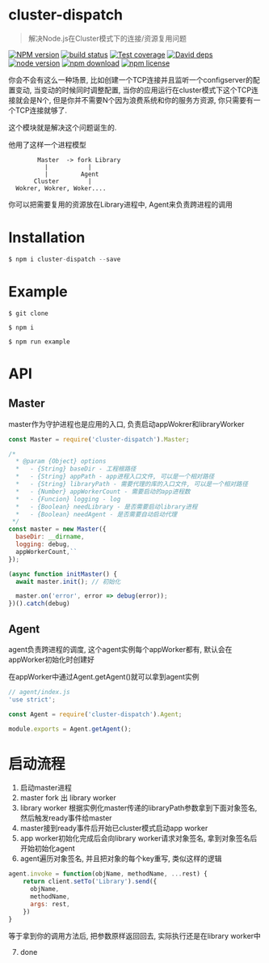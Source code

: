 # cluster-dispatch
> 解决Node.js在Cluster模式下的连接/资源复用问题

[![NPM version][npm-image]][npm-url]
[![build status][travis-image]][travis-url]
[![Test coverage][coveralls-image]][coveralls-url]
[![David deps][david-image]][david-url]
[![node version][node-image]][node-url]
[![npm download][download-image]][download-url]
[![npm license][license-image]][download-url]

[npm-image]: https://img.shields.io/npm/v/cluster-dispatch.svg?style=flat-square
[npm-url]: https://npmjs.org/package/cluster-dispatch
[travis-image]: https://img.shields.io/travis/yejiayu/cluster-dispatch.svg?style=flat-square
[travis-url]: https://travis-ci.org/yejiayu/cluster-dispatch
[coveralls-image]: https://img.shields.io/coveralls/yejiayu/cluster-dispatch.svg?style=flat-square
[coveralls-url]: https://coveralls.io/r/yejiayu/cluster-dispatch?branch=master
[david-image]: https://img.shields.io/david/yejiayu/cluster-dispatch.svg?style=flat-square
[david-url]: https://david-dm.org/yejiayu/cluster-dispatch
[node-image]: https://img.shields.io/badge/node.js-%3E=_4.6.1-green.svg?style=flat-square
[node-url]: http://nodejs.org/download/
[download-image]: https://img.shields.io/npm/dm/cluster-dispatch.svg?style=flat-square
[download-url]: https://npmjs.org/package/cluster-dispatch
[license-image]: https://img.shields.io/npm/l/cluster-dispatch.svg

你会不会有这么一种场景, 比如创建一个TCP连接并且监听一个configserver的配置变动, 当变动的时候同时调整配置, 当你的应用运行在cluster模式下这个TCP连接就会是N个, 但是你并不需要N个因为浪费系统和你的服务方资源, 你只需要有一个TCP连接就够了.

这个模块就是解决这个问题诞生的.

他用了这样一个进程模型
```
        Master  -> fork Library
          |           |       
          |         Agent
       Cluster        |
  Wokrer, Wokrer, Woker....
```
你可以把需要复用的资源放在Library进程中, Agent来负责跨进程的调用

# Installation
````js
$ npm i cluster-dispatch --save
````

# Example
````
$ git clone

$ npm i

$ npm run example
````
# API
## Master
master作为守护进程也是应用的入口, 负责启动appWokrer和libraryWorker
````js
const Master = require('cluster-dispatch').Master;

/*
  * @param {Object} options
  *   - {String} baseDir - 工程根路径
  *   - {String} appPath - app进程入口文件, 可以是一个相对路径
  *   - {String} libraryPath - 需要代理的库的入口文件, 可以是一个相对路径
  *   - {Number} appWorkerCount - 需要启动的app进程数
  *   - {Funcion} logging - log
  *   - {Boolean} needLibrary - 是否需要启动library进程
  *   - {Boolean} needAgent - 是否需要自动启动代理
 */
const master = new Master({
  baseDir: __dirname,
  logging: debug,
  appWorkerCount,``
});

(async function initMaster() {
  await master.init(); // 初始化

  master.on('error', error => debug(error));
})().catch(debug)
````

## Agent
agent负责跨进程的调度, 这个agent实例每个appWorker都有, 默认会在appWorker初始化时创建好

在appWorker中通过Agent.getAgent()就可以拿到agent实例

````js
// agent/index.js
'use strict';

const Agent = require('cluster-dispatch').Agent;

module.exports = Agent.getAgent();
````

# 启动流程
1. 启动master进程
2. master fork 出 library worker
3. library worker 根据实例化master传递的libraryPath参数拿到下面对象签名, 然后触发ready事件给master
4. master接到ready事件后开始已cluster模式启动app worker
5. app worker初始化完成后会向library worker请求对象签名, 拿到对象签名后开始初始化agent
6. agent遍历对象签名, 并且把对象的每个key重写, 类似这样的逻辑
````js
agent.invoke = function(objName, methodName, ...rest) {
    return client.setTo('Library').send({
      objName,
      methodName,
      args: rest,
    })
}
````
等于拿到你的调用方法后, 把参数原样返回回去, 实际执行还是在library worker中

7. done
